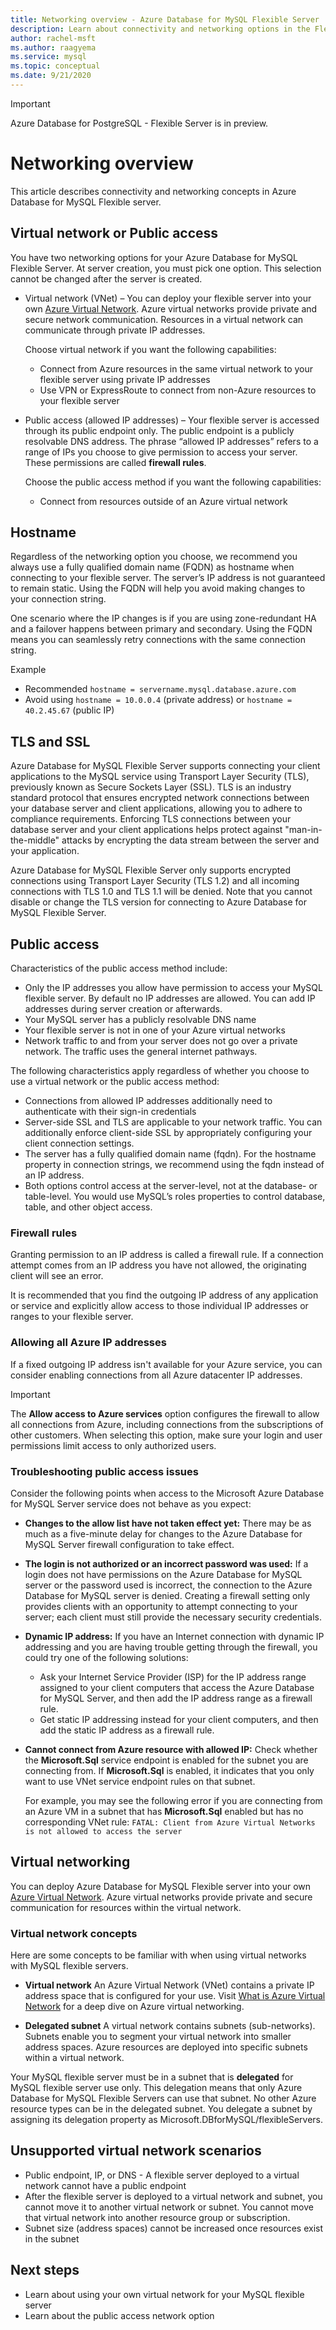 ```yaml
---
title: Networking overview - Azure Database for MySQL Flexible Server
description: Learn about connectivity and networking options in the Flexible Server deployment option for Azure Database for MySQL
author: rachel-msft
ms.author: raagyema
ms.service: mysql
ms.topic: conceptual
ms.date: 9/21/2020
---
```


> [!IMPORTANT]
> Azure Database for PostgreSQL - Flexible Server is in preview.

# Networking overview
This article describes connectivity and networking concepts in Azure Database for MySQL Flexible server.

## Virtual network or Public access
You have two networking options for your Azure Database for MySQL Flexible Server. At server creation, you must pick one option. This selection cannot be changed after the server is created.

* Virtual network (VNet) – You can deploy your flexible server into your own [Azure Virtual Network](https://docs.microsoft.com/azure/virtual-network/virtual-networks-overview). Azure virtual networks provide private and secure network communication. Resources in a virtual network can communicate through private IP addresses.

   Choose virtual network if you want the following capabilities:
   * Connect from Azure resources in the same virtual network to your flexible server using private IP addresses
   * Use VPN or ExpressRoute to connect from non-Azure resources to your flexible server

* Public access (allowed IP addresses) – Your flexible server is accessed through its public endpoint only. The public endpoint is a publicly resolvable DNS address. The phrase “allowed IP addresses” refers to a range of IPs you choose to give permission to access your server. These permissions are called **firewall rules**. 

   Choose the public access method if you want the following capabilities:
   * Connect from resources outside of an Azure virtual network

## Hostname
Regardless of the networking option you choose, we recommend you always use a fully qualified domain name (FQDN) as hostname when connecting to your flexible server. The server’s IP address is not guaranteed to remain static. Using the FQDN will help you avoid making changes to your connection string. 

One scenario where the IP changes is if you are using zone-redundant HA and a failover happens between primary and secondary. Using the FQDN means you can seamlessly retry connections with the same connection string.

Example
* Recommended `hostname = servername.mysql.database.azure.com`
* Avoid using `hostname = 10.0.0.4` (private address) or `hostname = 40.2.45.67` (public IP)

## TLS and SSL
Azure Database for MySQL Flexible Server supports connecting your client applications to the MySQL service using Transport Layer Security (TLS), previously known as Secure Sockets Layer (SSL). TLS is an industry standard protocol that ensures encrypted network connections between your database server and client applications, allowing you to adhere to compliance requirements. Enforcing TLS connections between your database server and your client applications helps protect against "man-in-the-middle" attacks by encrypting the data stream between the server and your application.

Azure Database for MySQL Flexible Server only supports encrypted connections using Transport Layer Security (TLS 1.2) and all incoming connections with TLS 1.0 and TLS 1.1 will be denied. Note that you cannot disable or change the TLS version for connecting to Azure Database for MySQL Flexible Server.

## Public access
Characteristics of the public access method include:
* Only the IP addresses you allow have permission to access your MySQL flexible server. By default no IP addresses are allowed. You can add IP addresses during server creation or afterwards.
* Your MySQL server has a publicly resolvable DNS name
* Your flexible server is not in one of your Azure virtual networks
* Network traffic to and from your server does not go over a private network. The traffic uses the general internet pathways.

The following characteristics apply regardless of whether you choose to use a virtual network or the public access method:
* Connections from allowed IP addresses additionally need to authenticate with their sign-in credentials
* Server-side SSL and TLS are applicable to your network traffic. You can additionally enforce client-side SSL by appropriately configuring your client connection settings.
* The server has a fully qualified domain name (fqdn). For the hostname property in connection strings, we recommend using the fqdn instead of an IP address.
* Both options control access at the server-level, not at the database- or table-level. You would use MySQL’s roles properties to control database, table, and other object access.

### Firewall rules
Granting permission to an IP address is called a firewall rule. If a connection attempt comes from an IP address you have not allowed, the originating client will see an error.

It is recommended that you find the outgoing IP address of any application or service and explicitly allow access to those individual IP addresses or ranges to your flexible server.

### Allowing all Azure IP addresses
If a fixed outgoing IP address isn't available for your Azure service, you can consider enabling connections from all Azure datacenter IP addresses.
> [!IMPORTANT]
> The **Allow access to Azure services** option configures the firewall to allow all connections from Azure, including connections from the subscriptions of other customers. When selecting this option, make sure your login and user permissions limit access to only authorized users.


### Troubleshooting public access issues
Consider the following points when access to the Microsoft Azure Database for MySQL Server service does not behave as you expect:

* **Changes to the allow list have not taken effect yet:** There may be as much as a five-minute delay for changes to the Azure Database for MySQL Server firewall configuration to take effect.

* **The login is not authorized or an incorrect password was used:** If a login does not have permissions on the Azure Database for MySQL server or the password used is incorrect, the connection to the Azure Database for MySQL server is denied. Creating a firewall setting only provides clients with an opportunity to attempt connecting to your server; each client must still provide the necessary security credentials.

* **Dynamic IP address:** If you have an Internet connection with dynamic IP addressing and you are having trouble getting through the firewall, you could try one of the following solutions:

   * Ask your Internet Service Provider (ISP) for the IP address range assigned to your client computers that access the Azure Database for MySQL Server, and then add the IP address range as a firewall rule.
   * Get static IP addressing instead for your client computers, and then add the static IP address as a firewall rule.

* **Cannot connect from Azure resource with allowed IP:** Check whether the **Microsoft.Sql** service endpoint is enabled for the subnet you are connecting from. If **Microsoft.Sql** is enabled, it indicates that you only want to use VNet service endpoint rules on that subnet.

   For example, you may see the following error if you are connecting from an Azure VM in a subnet that has **Microsoft.Sql** enabled but has no corresponding VNet rule:
   `FATAL: Client from Azure Virtual Networks is not allowed to access the server`

## Virtual networking
You can deploy Azure Database for MySQL Flexible server into your own [Azure Virtual Network](https://docs.microsoft.com/azure/virtual-network/virtual-networks-overview). Azure virtual networks provide private and secure communication for resources within the virtual network.


### Virtual network concepts
Here are some concepts to be familiar with when using virtual networks with MySQL flexible servers.

* **Virtual network**
   An Azure Virtual Network (VNet) contains a private IP address space that is configured for your use. Visit [What is Azure Virtual Network](https://docs.microsoft.com/azure/virtual-network/virtual-networks-overview) for a deep dive on Azure virtual networking.


* **Delegated subnet**
   A virtual network contains subnets (sub-networks). Subnets enable you to segment your virtual network into smaller address spaces. Azure resources are deployed into specific subnets within a virtual network. 

Your MySQL flexible server must be in a subnet that is **delegated** for MySQL flexible server use only. This delegation means that only Azure Database for MySQL Flexible Servers can use that subnet. No other Azure resource types can be in the delegated subnet. You delegate a subnet by assigning its delegation property as Microsoft.DBforMySQL/flexibleServers.


## Unsupported virtual network scenarios
* Public endpoint, IP, or DNS - A flexible server deployed to a virtual network cannot have a public endpoint
* After the flexible server is deployed to a virtual network and subnet, you cannot move it to another virtual network or subnet. You cannot move that virtual network into another resource group or subscription.
* Subnet size (address spaces) cannot be increased once resources exist in the subnet




## Next steps
* Learn about using your own virtual network for your MySQL flexible server
* Learn about the public access network option